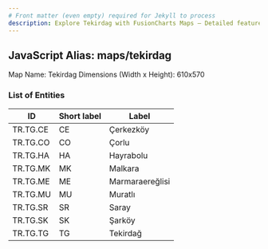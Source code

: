 ```yaml
---
# Front matter (even empty) required for Jekyll to process
description: Explore Tekirdag with FusionCharts Maps – Detailed features for seamless integration. Try now & enhance your data visualization today! 
---
```


## JavaScript Alias: maps/tekirdag

Map Name: Tekirdag
Dimensions (Width x Height): 610x570





### List of Entities

ID | Short label | Label
---|---|---|
TR.TG.CE | CE | Çerkezköy
TR.TG.CO | CO | Çorlu
TR.TG.HA | HA | Hayrabolu
TR.TG.MK | MK | Malkara
TR.TG.ME | ME | Marmaraereğlisi
TR.TG.MU | MU | Muratlı
TR.TG.SR | SR | Saray
TR.TG.SK | SK | Şarköy
TR.TG.TG | TG | Tekirdağ